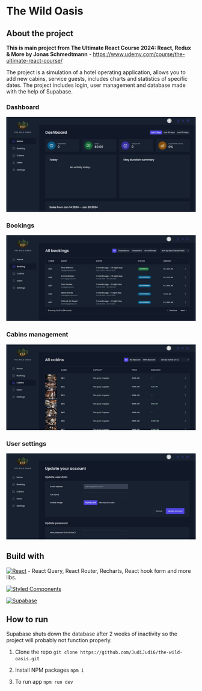 # The Wild Oasis

## About the project

**This is main project from The Ultimate React Course 2024: React, Redux & More by Jonas Schmedtmann** - https://www.udemy.com/course/the-ultimate-react-course/

The project is a simulation of a hotel operating application, allows you to add new cabins, service guests, includes charts and statistics of specific dates. The project includes login, user management and database made with the help of Supabase.

### Dashboard
![Dashboard](./public/dashboard.jpg)

### Bookings
![Bookings](./public/bookings.jpg)

### Cabins management
![Cabins management](./public/cabins.jpg)

### User settings
![User settings](./public/user.jpg)

## Build with

[![React](https://img.shields.io/badge/React-16-blue.svg)](https://reactjs.org/) - React Query, React Router, Recharts, React hook form and more libs.

[![Styled Components](https://img.shields.io/badge/Styled_Components-5.3.0-orange.svg)](https://styled-components.com/)

[![Supabase](https://img.shields.io/badge/Supabase-1.0.0-blue.svg)](https://supabase.io/)

## How to run
Supabase shuts down the database after 2 weeks of inactivity so the project will probably not function properly.

1. Clone the repo
```git clone https://github.com/JudiJudi6/the-wild-oasis.git```

2. Install NPM packages
```npm i```

3. To run app
```npm run dev```
